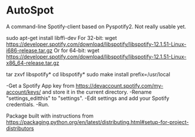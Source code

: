 AutoSpot
=====

A command-line Spotify-client based on Pyspotify2. Not really usable yet.  

sudo apt-get install libffi-dev
For 32-bit:
wget https://developer.spotify.com/download/libspotify/libspotify-12.1.51-Linux-i686-release.tar.gz
Or for 64-bit:
wget https://developer.spotify.com/download/libspotify/libspotify-12.1.51-Linux-x86_64-release.tar.gz

tar zxvf libspotify*
cd libspotify*
sudo make install prefix=/usr/local

-Get a Spotify App key from https://devaccount.spotify.com/my-account/keys/ 
and store it in the current directory.
-Rename "settings_editthis" to "settings".
-Edit settings and add your Spotify credentials.
-Run. 


Package built with instructions from https://packaging.python.org/en/latest/distributing.html#setup-for-project-distributors
